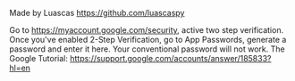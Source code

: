 Made by Luascas
https://github.com/luascaspy

Go to https://myaccount.google.com/security, active two step verification. 
Once you've enabled 2-Step Verification, go to App Passwords, generate a password and enter it here. 
Your conventional password will not work.
The Google Tutorial: https://support.google.com/accounts/answer/185833?hl=en
